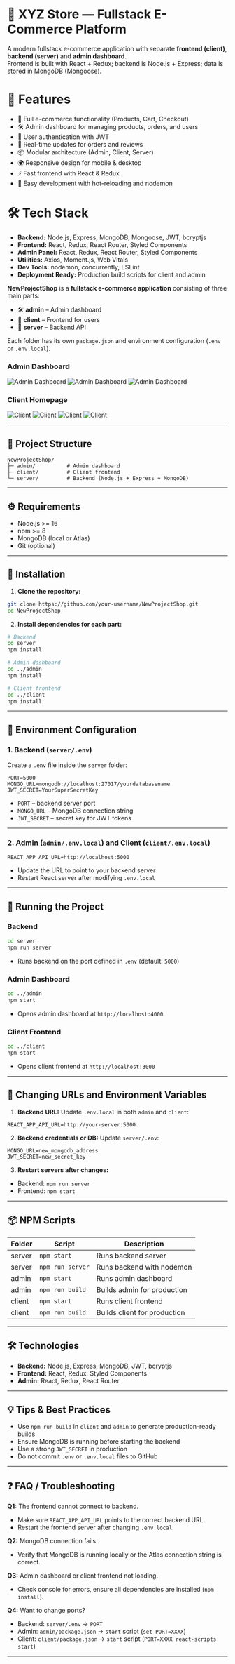 # 🛒 XYZ Store — Fullstack E-Commerce Platform

A modern fullstack e-commerce application with separate **frontend (client)**, **backend (server)** and **admin dashboard**.  
Frontend is built with React + Redux; backend is Node.js + Express; data is stored in MongoDB (Mongoose).

# 🌟 Features
- 🛒 Full e-commerce functionality (Products, Cart, Checkout)  
- 🛠 Admin dashboard for managing products, orders, and users  
- 🔐 User authentication with JWT  
- 💬 Real-time updates for orders and reviews  
- 📦 Modular architecture (Admin, Client, Server)  
- 🌍 Responsive design for mobile & desktop  
- ⚡ Fast frontend with React & Redux  
- 🧪 Easy development with hot-reloading and nodemon  

# 🛠 Tech Stack
- **Backend:** Node.js, Express, MongoDB, Mongoose, JWT, bcryptjs  
- **Frontend:** React, Redux, React Router, Styled Components  
- **Admin Panel:** React, Redux, React Router, Styled Components  
- **Utilities:** Axios, Moment.js, Web Vitals  
- **Dev Tools:** nodemon, concurrently, ESLint  
- **Deployment Ready:** Production build scripts for client and admin  

**NewProjectShop** is a **fullstack e-commerce application** consisting of three main parts:  

- 🛠 **admin** – Admin dashboard  
- 🛒 **client** – Frontend for users  
- 🔗 **server** – Backend API  

Each folder has its own `package.json` and environment configuration (`.env` or `.env.local`).  

### Admin Dashboard
![Admin Dashboard](screenshots/admin-dashboard-1.png)
![Admin Dashboard](screenshots/admin-dashboard-2.png)
![Admin Dashboard](screenshots/admin-dashboard-3.png)

### Client Homepage
![Client](screenshots/client-1.png)
![Client](screenshots/client-2.png)
![Client](screenshots/client-3.png)
![Client](screenshots/client-4.png)

---

## 📁 Project Structure

```
NewProjectShop/
├─ admin/          # Admin dashboard
├─ client/         # Client frontend
└─ server/         # Backend (Node.js + Express + MongoDB)
````

---

## ⚙️ Requirements

- Node.js >= 16  
- npm >= 8  
- MongoDB (local or Atlas)  
- Git (optional)  

---

## 🔧 Installation

1. **Clone the repository:**

```bash
git clone https://github.com/your-username/NewProjectShop.git
cd NewProjectShop
```

2. **Install dependencies for each part:**

```bash
# Backend
cd server
npm install

# Admin dashboard
cd ../admin
npm install

# Client frontend
cd ../client
npm install
```

---

## 📝 Environment Configuration

### 1. Backend (`server/.env`)

Create a `.env` file inside the `server` folder:

```env
PORT=5000
MONGO_URL=mongodb://localhost:27017/yourdatabasename
JWT_SECRET=YourSuperSecretKey
```

* `PORT` – backend server port
* `MONGO_URL` – MongoDB connection string
* `JWT_SECRET` – secret key for JWT tokens

---

### 2. Admin (`admin/.env.local`) and Client (`client/.env.local`)

```env
REACT_APP_API_URL=http://localhost:5000
```

* Update the URL to point to your backend server
* Restart React server after modifying `.env.local`

---

## 🚀 Running the Project

### Backend

```bash
cd server
npm run server
```

* Runs backend on the port defined in `.env` (default: `5000`)

### Admin Dashboard

```bash
cd ../admin
npm start
```

* Opens admin dashboard at `http://localhost:4000`

### Client Frontend

```bash
cd ../client
npm start
```

* Opens client frontend at `http://localhost:3000`

---

## 🔗 Changing URLs and Environment Variables

1. **Backend URL:**
   Update `.env.local` in both `admin` and `client`:

```env
REACT_APP_API_URL=http://your-server:5000
```

2. **Backend credentials or DB:**
   Update `server/.env`:

```env
MONGO_URL=new_mongodb_address
JWT_SECRET=new_secret_key
```

3. **Restart servers after changes:**

* Backend: `npm run server`
* Frontend: `npm start`

---

## 📦 NPM Scripts

| Folder | Script           | Description                  |
| ------ | ---------------- | ---------------------------- |
| server | `npm start`      | Runs backend server          |
| server | `npm run server` | Runs backend with nodemon    |
| admin  | `npm start`      | Runs admin dashboard         |
| admin  | `npm run build`  | Builds admin for production  |
| client | `npm start`      | Runs client frontend         |
| client | `npm run build`  | Builds client for production |

---

## 🛠 Technologies

* **Backend:** Node.js, Express, MongoDB, JWT, bcryptjs
* **Frontend:** React, Redux, Styled Components
* **Admin:** React, Redux, React Router

---

## 💡 Tips & Best Practices

* Use `npm run build` in `client` and `admin` to generate production-ready builds
* Ensure MongoDB is running before starting the backend
* Use a strong `JWT_SECRET` in production
* Do not commit `.env` or `.env.local` files to GitHub

---

## ❓ FAQ / Troubleshooting

**Q1:** The frontend cannot connect to backend.

* Make sure `REACT_APP_API_URL` points to the correct backend URL.
* Restart the frontend server after changing `.env.local`.

**Q2:** MongoDB connection fails.

* Verify that MongoDB is running locally or the Atlas connection string is correct.

**Q3:** Admin dashboard or client frontend not loading.

* Check console for errors, ensure all dependencies are installed (`npm install`).

**Q4:** Want to change ports?

* Backend: `server/.env` → `PORT`
* Admin: `admin/package.json` → `start` script (`set PORT=XXXX`)
* Client: `client/package.json` → `start` script (`PORT=XXXX react-scripts start`)

---
